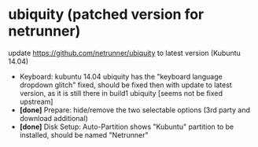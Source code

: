 ubiquity (patched version for netrunner)
========
update https://github.com/netrunner/ubiquity to latest version (Kubuntu 14.04)

* Keyboard: kubuntu 14.04 ubiquity has the "keyboard language dropdown glitch" fixed, should be fixed then with update to latest version, as it is still there in build1 ubiquity [seems not be fixed upstream]
* **[done]** Prepare: hide/remove the two selectable options (3rd party and download additional)
* **[done]** Disk Setup: Auto-Partition shows "Kubuntu" partition to be installed, should be named "Netrunner" 
